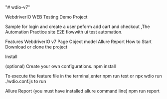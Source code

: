 "# wdio-v7" 

WebdriverIO WEB Testing Demo Project

Sample for login and create a user peform add cart and checkout ,The Automation Practice site E2E flowwith ui test automation.

Features WebdriverIO v7 Page Object model Allure Report How to Start Download or clone the project

Install

(optional) Create your own configurations. npm install

To execute the feature file in the terminal,enter npm run test or npx wdio run ./wdio.conf.js to run 

Allure Report (you must have installed allure command line) npm run report


